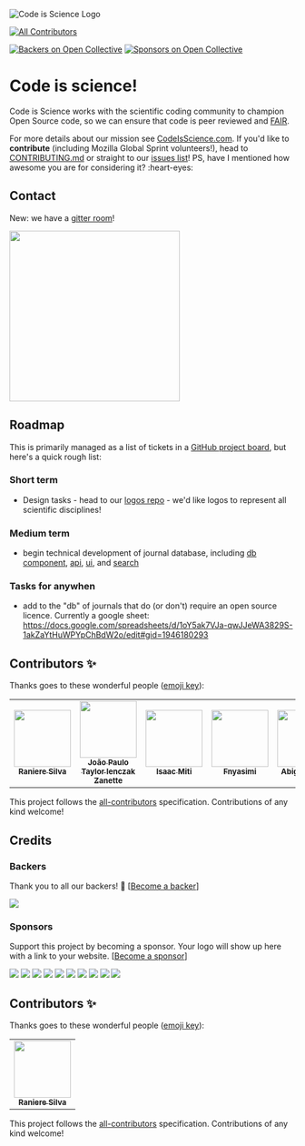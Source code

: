 ![Code is Science Logo](static/images/logo.png)
<!-- ALL-CONTRIBUTORS-BADGE:START - Do not remove or modify this section -->
[![All Contributors](https://img.shields.io/badge/all_contributors-6-orange.svg?style=flat-square)](#contributors)
<!-- ALL-CONTRIBUTORS-BADGE:END -->

[![Backers on Open Collective](https://opencollective.com/code-is-science/backers/badge.svg)](#backers)
[![Sponsors on Open Collective](https://opencollective.com/code-is-science/sponsors/badge.svg)](#sponsors) 

# Code is science!

Code is Science works with the scientific coding community to champion Open Source code, so we can ensure that code is peer reviewed and [FAIR](https://www.nature.com/articles/sdata201618).

For more details about our mission see [CodeIsScience.com](http://www.codeisscience.com). If you'd like to **contribute** (including Mozilla Global Sprint volunteers!), head to [CONTRIBUTING.md](CONTRIBUTING.md) or straight to our [issues list](https://github.com/yochannah/code-is-science/issues)! PS, have I mentioned how awesome you are for considering it? :heart-eyes:

## Contact
New: we have a [gitter room](https://gitter.im/codeisscience/Lobby#)!

<a href="https://opencollective.com/code-is-science/donate" target="_blank">
  <img src="https://opencollective.com/code-is-science/donate/button@2x.png?color=blue" width=300 />
</a>

## Roadmap
This is primarily managed as a list of tickets in a [GitHub project board](https://github.com/yochannah/code-is-science/projects/1), but here's a quick rough list:

### Short term
  - Design tasks - head to our [logos repo](https://github.com/codeisscience/logos/issues/) - we'd like logos to represent all scientific disciplines!

### Medium term
- begin technical development of journal database, including [db component](https://github.com/yochannah/code-is-science/issues/5), [api](https://github.com/yochannah/code-is-science/issues/7), [ui](https://github.com/yochannah/code-is-science/issues/9), and [search](https://github.com/yochannah/code-is-science/issues/8)

### Tasks for anywhen
- add to the "db" of journals that do (or don't) require an open source licence. Currently a google sheet: https://docs.google.com/spreadsheets/d/1oY5ak7VJa-qwJJeWA3829S-1akZaYtHuWPYpChBdW2o/edit#gid=1946180293

## Contributors ✨

Thanks goes to these wonderful people ([emoji key](https://allcontributors.org/docs/en/emoji-key)):

<!-- ALL-CONTRIBUTORS-LIST:START - Do not remove or modify this section -->
<!-- prettier-ignore-start -->
<!-- markdownlint-disable -->
<table>
  <tr>
    <td align="center"><a href="http://rgaiacs.com"><img src="https://avatars0.githubusercontent.com/u/1506457?v=4" width="100px;" alt=""/><br /><sub><b>Raniere Silva</b></sub></a></td>
    <td align="center"><a href="https://github.com/JPTIZ"><img src="https://avatars2.githubusercontent.com/u/11988816?v=4" width="100px;" alt=""/><br /><sub><b>João Paulo Taylor Ienczak Zanette</b></sub></a></td>
    <td align="center"><a href="https://ikayz.github.io/"><img src="https://avatars1.githubusercontent.com/u/31007212?v=4" width="100px;" alt=""/><br /><sub><b>Isaac Miti</b></sub></a></td>
    <td align="center"><a href="https://github.com/Fnyasimi"><img src="https://avatars3.githubusercontent.com/u/41294948?v=4" width="100px;" alt=""/><br /><sub><b>Fnyasimi</b></sub></a></td>
    <td align="center"><a href="http://biomake.space"><img src="https://avatars1.githubusercontent.com/u/15981287?v=4" width="100px;" alt=""/><br /><sub><b>Abigail Wood</b></sub></a></td>
    <td align="center"><a href="https://github.com/delwen"><img src="https://avatars0.githubusercontent.com/u/18604247?v=4" width="100px;" alt=""/><br /><sub><b>Delwen Franzen</b></sub></a></td>
  </tr>
</table>

<!-- markdownlint-enable -->
<!-- prettier-ignore-end -->
<!-- ALL-CONTRIBUTORS-LIST:END -->

This project follows the [all-contributors](https://github.com/all-contributors/all-contributors) specification. Contributions of any kind welcome!

## Credits 

### Backers

Thank you to all our backers! 🙏 [[Become a backer](https://opencollective.com/code-is-science#backer)]

<a href="https://opencollective.com/code-is-science#backers" target="_blank"><img src="https://opencollective.com/code-is-science/backers.svg?width=890"></a>


### Sponsors

Support this project by becoming a sponsor. Your logo will show up here with a link to your website. [[Become a sponsor](https://opencollective.com/code-is-science#sponsor)]

<a href="https://opencollective.com/code-is-science/sponsor/0/website" target="_blank"><img src="https://opencollective.com/code-is-science/sponsor/0/avatar.svg"></a>
<a href="https://opencollective.com/code-is-science/sponsor/1/website" target="_blank"><img src="https://opencollective.com/code-is-science/sponsor/1/avatar.svg"></a>
<a href="https://opencollective.com/code-is-science/sponsor/2/website" target="_blank"><img src="https://opencollective.com/code-is-science/sponsor/2/avatar.svg"></a>
<a href="https://opencollective.com/code-is-science/sponsor/3/website" target="_blank"><img src="https://opencollective.com/code-is-science/sponsor/3/avatar.svg"></a>
<a href="https://opencollective.com/code-is-science/sponsor/4/website" target="_blank"><img src="https://opencollective.com/code-is-science/sponsor/4/avatar.svg"></a>
<a href="https://opencollective.com/code-is-science/sponsor/5/website" target="_blank"><img src="https://opencollective.com/code-is-science/sponsor/5/avatar.svg"></a>
<a href="https://opencollective.com/code-is-science/sponsor/6/website" target="_blank"><img src="https://opencollective.com/code-is-science/sponsor/6/avatar.svg"></a>
<a href="https://opencollective.com/code-is-science/sponsor/7/website" target="_blank"><img src="https://opencollective.com/code-is-science/sponsor/7/avatar.svg"></a>
<a href="https://opencollective.com/code-is-science/sponsor/8/website" target="_blank"><img src="https://opencollective.com/code-is-science/sponsor/8/avatar.svg"></a>
<a href="https://opencollective.com/code-is-science/sponsor/9/website" target="_blank"><img src="https://opencollective.com/code-is-science/sponsor/9/avatar.svg"></a>

## Contributors ✨

Thanks goes to these wonderful people ([emoji key](https://allcontributors.org/docs/en/emoji-key)):

<!-- ALL-CONTRIBUTORS-LIST:START - Do not remove or modify this section -->
<!-- prettier-ignore-start -->
<!-- markdownlint-disable -->
<table>
  <tr>
    <td align="center"><a href="http://rgaiacs.com"><img src="https://avatars0.githubusercontent.com/u/1506457?v=4" width="100px;" alt=""/><br /><sub><b>Raniere Silva</b></sub></a></td>
  </tr>
</table>

<!-- markdownlint-enable -->
<!-- prettier-ignore-end -->
<!-- ALL-CONTRIBUTORS-LIST:END -->

This project follows the [all-contributors](https://github.com/all-contributors/all-contributors) specification. Contributions of any kind welcome!
